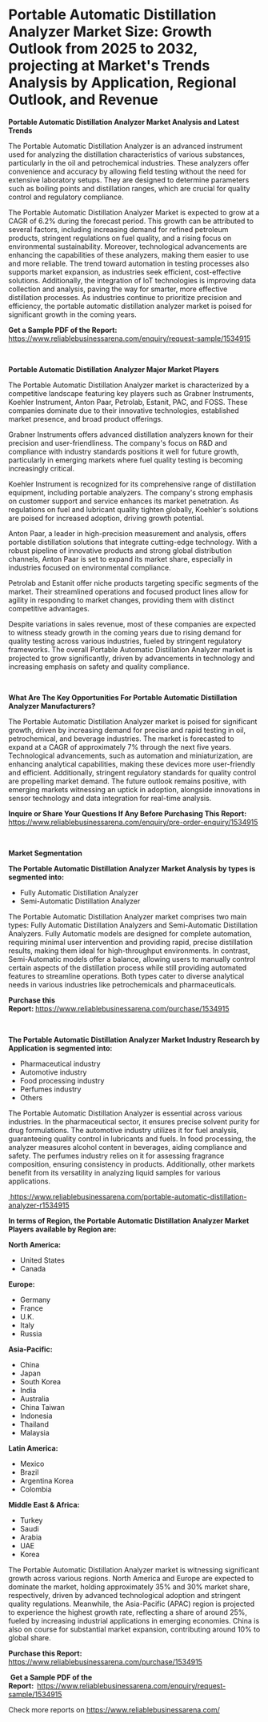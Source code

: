 <p><h1>Portable Automatic Distillation Analyzer Market Size: Growth Outlook from 2025 to 2032, projecting at Market's Trends Analysis by Application, Regional Outlook, and Revenue</h1></p><p><strong>Portable Automatic Distillation Analyzer Market Analysis and Latest Trends</strong></p>
<p><p>The Portable Automatic Distillation Analyzer is an advanced instrument used for analyzing the distillation characteristics of various substances, particularly in the oil and petrochemical industries. These analyzers offer convenience and accuracy by allowing field testing without the need for extensive laboratory setups. They are designed to determine parameters such as boiling points and distillation ranges, which are crucial for quality control and regulatory compliance.</p><p>The Portable Automatic Distillation Analyzer Market is expected to grow at a CAGR of 6.2% during the forecast period. This growth can be attributed to several factors, including increasing demand for refined petroleum products, stringent regulations on fuel quality, and a rising focus on environmental sustainability. Moreover, technological advancements are enhancing the capabilities of these analyzers, making them easier to use and more reliable. The trend toward automation in testing processes also supports market expansion, as industries seek efficient, cost-effective solutions. Additionally, the integration of IoT technologies is improving data collection and analysis, paving the way for smarter, more effective distillation processes. As industries continue to prioritize precision and efficiency, the portable automatic distillation analyzer market is poised for significant growth in the coming years.</p></p>
<p><strong>Get a Sample PDF of the Report:&nbsp;</strong> <a href="https://www.reliablebusinessarena.com/enquiry/request-sample/1534915?utm_campaign=2133&utm_medium=2&utm_source=Github&utm_content=ia&utm_term=27022025&utm_id=portable-automatic-distillation-analyzer">https://www.reliablebusinessarena.com/enquiry/request-sample/1534915</a></p>
<p>&nbsp;</p>
<p><strong>Portable Automatic Distillation Analyzer Major Market Players</strong></p>
<p><p>The Portable Automatic Distillation Analyzer market is characterized by a competitive landscape featuring key players such as Grabner Instruments, Koehler Instrument, Anton Paar, Petrolab, Estanit, PAC, and FOSS. These companies dominate due to their innovative technologies, established market presence, and broad product offerings.</p><p>Grabner Instruments offers advanced distillation analyzers known for their precision and user-friendliness. The company's focus on R&D and compliance with industry standards positions it well for future growth, particularly in emerging markets where fuel quality testing is becoming increasingly critical.</p><p>Koehler Instrument is recognized for its comprehensive range of distillation equipment, including portable analyzers. The company's strong emphasis on customer support and service enhances its market penetration. As regulations on fuel and lubricant quality tighten globally, Koehler's solutions are poised for increased adoption, driving growth potential.</p><p>Anton Paar, a leader in high-precision measurement and analysis, offers portable distillation solutions that integrate cutting-edge technology. With a robust pipeline of innovative products and strong global distribution channels, Anton Paar is set to expand its market share, especially in industries focused on environmental compliance.</p><p>Petrolab and Estanit offer niche products targeting specific segments of the market. Their streamlined operations and focused product lines allow for agility in responding to market changes, providing them with distinct competitive advantages.</p><p>Despite variations in sales revenue, most of these companies are expected to witness steady growth in the coming years due to rising demand for quality testing across various industries, fueled by stringent regulatory frameworks. The overall Portable Automatic Distillation Analyzer market is projected to grow significantly, driven by advancements in technology and increasing emphasis on safety and quality compliance.</p></p>
<p>&nbsp;</p>
<p><strong>What Are The Key Opportunities For Portable Automatic Distillation Analyzer Manufacturers?</strong></p>
<p><p>The Portable Automatic Distillation Analyzer market is poised for significant growth, driven by increasing demand for precise and rapid testing in oil, petrochemical, and beverage industries. The market is forecasted to expand at a CAGR of approximately 7% through the next five years. Technological advancements, such as automation and miniaturization, are enhancing analytical capabilities, making these devices more user-friendly and efficient. Additionally, stringent regulatory standards for quality control are propelling market demand. The future outlook remains positive, with emerging markets witnessing an uptick in adoption, alongside innovations in sensor technology and data integration for real-time analysis.</p></p>
<p><strong>Inquire or Share Your Questions If Any Before Purchasing This Report:</strong> <a href="https://www.reliablebusinessarena.com/enquiry/pre-order-enquiry/1534915?utm_campaign=2133&utm_medium=2&utm_source=Github&utm_content=ia&utm_term=27022025&utm_id=portable-automatic-distillation-analyzer">https://www.reliablebusinessarena.com/enquiry/pre-order-enquiry/1534915</a></p>
<p>&nbsp;</p>
<p><strong>Market Segmentation</strong></p>
<p><strong>The Portable Automatic Distillation Analyzer Market Analysis by types is segmented into:</strong></p>
<p><ul><li>Fully Automatic Distillation Analyzer</li><li>Semi-Automatic Distillation Analyzer</li></ul></p>
<p><p>The Portable Automatic Distillation Analyzer market comprises two main types: Fully Automatic Distillation Analyzers and Semi-Automatic Distillation Analyzers. Fully Automatic models are designed for complete automation, requiring minimal user intervention and providing rapid, precise distillation results, making them ideal for high-throughput environments. In contrast, Semi-Automatic models offer a balance, allowing users to manually control certain aspects of the distillation process while still providing automated features to streamline operations. Both types cater to diverse analytical needs in various industries like petrochemicals and pharmaceuticals.</p></p>
<p><strong>Purchase this Report:&nbsp;</strong><a href="https://www.reliablebusinessarena.com/purchase/1534915?utm_campaign=2133&utm_medium=2&utm_source=Github&utm_content=ia&utm_term=27022025&utm_id=portable-automatic-distillation-analyzer">https://www.reliablebusinessarena.com/purchase/1534915</a></p>
<p>&nbsp;</p>
<p><strong>The Portable Automatic Distillation Analyzer Market Industry Research by Application is segmented into:</strong></p>
<p><ul><li>Pharmaceutical industry</li><li>Automotive industry</li><li>Food processing industry</li><li>Perfumes industry</li><li>Others</li></ul></p>
<p><p>The Portable Automatic Distillation Analyzer is essential across various industries. In the pharmaceutical sector, it ensures precise solvent purity for drug formulations. The automotive industry utilizes it for fuel analysis, guaranteeing quality control in lubricants and fuels. In food processing, the analyzer measures alcohol content in beverages, aiding compliance and safety. The perfumes industry relies on it for assessing fragrance composition, ensuring consistency in products. Additionally, other markets benefit from its versatility in analyzing liquid samples for various applications.</p></p>
<p><a href="https://www.reliablebusinessarena.com/portable-automatic-distillation-analyzer-r1534915?utm_campaign=2133&utm_medium=2&utm_source=Github&utm_content=ia&utm_term=27022025&utm_id=portable-automatic-distillation-analyzer">&nbsp;https://www.reliablebusinessarena.com/portable-automatic-distillation-analyzer-r1534915</a></p>
<p><strong>In terms of Region, the Portable Automatic Distillation Analyzer Market Players available by Region are:</strong></p>
<p>
    <p> <strong> North America: </strong>
        <ul>
            <li>United States</li>
            <li>Canada</li>
        </ul>
        </p> 
    <p> <strong> Europe: </strong>
        <ul>
            <li>Germany</li>
            <li>France</li>
            <li>U.K.</li>
            <li>Italy</li>
            <li>Russia</li>
        </ul>
        </p> 
    <p> <strong> Asia-Pacific: </strong>
        <ul>
            <li>China</li>
            <li>Japan</li>
            <li>South Korea</li>
            <li>India</li>
            <li>Australia</li>
            <li>China Taiwan</li>
            <li>Indonesia</li>
            <li>Thailand</li>
            <li>Malaysia</li>
        </ul>
        </p> 
    <p> <strong> Latin America: </strong>
        <ul>
            <li>Mexico</li>
            <li>Brazil</li>
            <li>Argentina Korea</li>
            <li>Colombia</li>
        </ul>
        </p> 
    <p> <strong> Middle East & Africa: </strong>
        <ul>
            <li>Turkey</li>
            <li>Saudi</li>
            <li>Arabia</li>
            <li>UAE</li>
            <li>Korea</li>
        </ul>
    </p>
    </p>
<p><p>The Portable Automatic Distillation Analyzer market is witnessing significant growth across various regions. North America and Europe are expected to dominate the market, holding approximately 35% and 30% market share, respectively, driven by advanced technological adoption and stringent quality regulations. Meanwhile, the Asia-Pacific (APAC) region is projected to experience the highest growth rate, reflecting a share of around 25%, fueled by increasing industrial applications in emerging economies. China is also on course for substantial market expansion, contributing around 10% to global share.</p></p>
<p><strong>Purchase this Report: </strong><a href="https://www.reliablebusinessarena.com/purchase/1534915?utm_campaign=2133&utm_medium=2&utm_source=Github&utm_content=ia&utm_term=27022025&utm_id=portable-automatic-distillation-analyzer">https://www.reliablebusinessarena.com/purchase/1534915</a></p>
<p>&nbsp;<strong>Get a Sample PDF of the Report:&nbsp;&nbsp;</strong><a href="https://www.reliablebusinessarena.com/enquiry/request-sample/1534915?utm_campaign=2133&utm_medium=2&utm_source=Github&utm_content=ia&utm_term=27022025&utm_id=portable-automatic-distillation-analyzer">https://www.reliablebusinessarena.com/enquiry/request-sample/1534915</a></p>
<p><strong></strong></p>
<p>Check more reports on <a href="https://www.reliablebusinessarena.com/?utm_campaign=2133&utm_medium=2&utm_source=Github&utm_content=ia&utm_term=27022025&utm_id=portable-automatic-distillation-analyzer">https://www.reliablebusinessarena.com/</a></p>